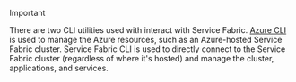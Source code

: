 > [!IMPORTANT]
> There are two CLI utilities used with interact with Service Fabric. [Azure CLI](/cli/azure/get-started-with-azure-cli?view=azure-cli-latest) is used to manage the Azure resources, such as an Azure-hosted Service Fabric cluster. Service Fabric CLI is used to directly connect to the Service Fabric cluster (regardless of where it's hosted) and manage the cluster, applications, and services. 
